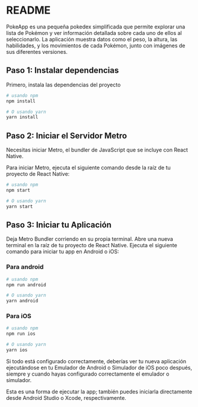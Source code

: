 
# README

PokeApp es una pequeña pokedex simplificada que permite explorar una lista de Pokémon y ver información detallada sobre cada uno de ellos al seleccionarlo. La aplicación muestra datos como el peso, la altura, las habilidades, y los movimientos de cada Pokémon, junto con imágenes de sus diferentes versiones.

## Paso 1: Instalar dependencias

Primero, instala las dependencias del proyecto

```bash
# usando npm
npm install

# O usando yarn
yarn install
```

## Paso 2: Iniciar el Servidor Metro

Necesitas iniciar Metro, el bundler de JavaScript que se incluye con React Native.

Para iniciar Metro, ejecuta el siguiente comando desde la raíz de tu proyecto de React Native:


```bash
# usando npm
npm start

# O usando yarn
yarn start
```

## Paso 3: Iniciar tu Aplicación

Deja Metro Bundler corriendo en su propia terminal. Abre una nueva terminal en la raíz de tu proyecto de React Native. Ejecuta el siguiente comando para iniciar tu app en Android o iOS:

### Para android

```bash
# usando npm
npm run android

# O usando yarn
yarn android
```

### Para iOS

```bash
# usando npm
npm run ios

# O usando yarn
yarn ios
```

Si todo está configurado correctamente, deberías ver tu nueva aplicación ejecutándose en tu Emulador de Android o Simulador de iOS poco después, siempre y cuando hayas configurado correctamente el emulador o simulador.

Esta es una forma de ejecutar la app; también puedes iniciarla directamente desde Android Studio o Xcode, respectivamente.

